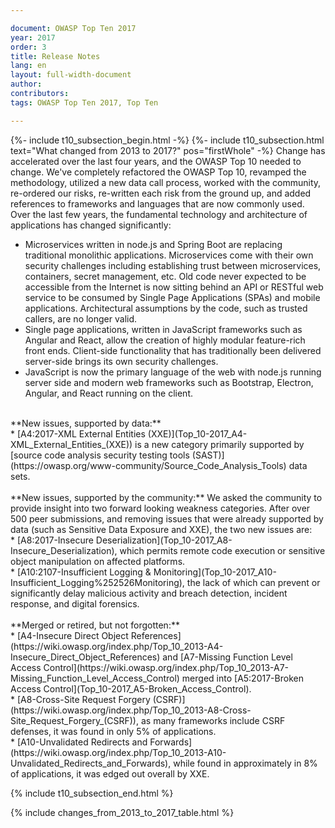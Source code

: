 ```yaml
---

document: OWASP Top Ten 2017
year: 2017
order: 3
title: Release Notes
lang: en
layout: full-width-document
author:
contributors:
tags: OWASP Top Ten 2017, Top Ten

---
```

{%- include t10_subsection_begin.html -%}
{%- include t10_subsection.html text="What changed from 2013 to 2017?" pos="firstWhole" -%}
Change has accelerated over the last four years, and the OWASP Top 10 needed to change. We've completely refactored the OWASP Top 10, revamped the methodology, utilized a new data call process, worked with the community, re-ordered our risks, re-written each risk from the ground up, and added references to frameworks and languages that are now commonly used. Over the last few years, the fundamental technology and architecture of applications has changed significantly:<br>
* Microservices written in node.js and Spring Boot are replacing traditional monolithic applications. Microservices come with their own security challenges including establishing trust between microservices, containers, secret management, etc. Old code never expected to be accessible from the Internet is now sitting behind an API or RESTful web service to be consumed by Single Page Applications (SPAs) and mobile applications. Architectural assumptions by the code, such as trusted callers, are no longer valid.<br>
* Single page applications, written in JavaScript frameworks such as Angular and React, allow the creation of highly modular feature-rich front ends. Client-side functionality that has traditionally been delivered server-side brings its own security challenges.<br>
* JavaScript is now the primary language of the web with node.js running server side and modern web frameworks such as Bootstrap, Electron, Angular, and React running on the client.<br>
<br>
**New issues, supported by data:**<br>
* [A4:2017-XML External Entities (XXE)](Top_10-2017_A4-XML_External_Entities_(XXE)) is a new category primarily supported by [source code analysis security testing tools (SAST)](https://owasp.org/www-community/Source_Code_Analysis_Tools) data sets.<br>
<br>
**New issues, supported by the community:**
We asked the community to provide insight into two forward looking weakness categories. After over 500 peer submissions, and removing issues that were already supported by data (such as Sensitive Data Exposure and XXE), the two new issues are:<br>
* [A8:2017-Insecure Deserialization](Top_10-2017_A8-Insecure_Deserialization), which permits remote code execution or sensitive object manipulation on affected platforms.<br>
* [A10:2107-Insufficient Logging &amp; Monitoring](Top_10-2017_A10-Insufficient_Logging%252526Monitoring), the lack of which can prevent or significantly delay malicious activity and breach detection, incident response, and digital forensics.<br>
<br>
**Merged or retired, but not forgotten:**<br>
* [A4-Insecure Direct Object References](https://wiki.owasp.org/index.php/Top_10_2013-A4-Insecure_Direct_Object_References) and [A7-Missing Function Level Access Control](https://wiki.owasp.org/index.php/Top_10_2013-A7-Missing_Function_Level_Access_Control) merged into [A5:2017-Broken Access Control](Top_10-2017_A5-Broken_Access_Control).<br>
* [A8-Cross-Site Request Forgery (CSRF)](https://wiki.owasp.org/index.php/Top_10_2013-A8-Cross-Site_Request_Forgery_(CSRF)), as many frameworks include CSRF defenses, it was found in only 5% of applications.<br>
* [A10-Unvalidated Redirects and Forwards](https://wiki.owasp.org/index.php/Top_10_2013-A10-Unvalidated_Redirects_and_Forwards), while found in approximately in 8% of applications, it was edged out overall by XXE.<br>

{% include t10_subsection_end.html %}

{% include changes_from_2013_to_2017_table.html %}
